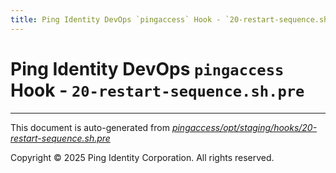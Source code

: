 ```yaml
---
title: Ping Identity DevOps `pingaccess` Hook - `20-restart-sequence.sh.pre`
---
```


# Ping Identity DevOps `pingaccess` Hook - `20-restart-sequence.sh.pre`

---
This document is auto-generated from _[pingaccess/opt/staging/hooks/20-restart-sequence.sh.pre](https://github.com/pingidentity/pingidentity-docker-builds/blob/master/pingaccess/opt/staging/hooks/20-restart-sequence.sh.pre)_

Copyright © 2025 Ping Identity Corporation. All rights reserved.
